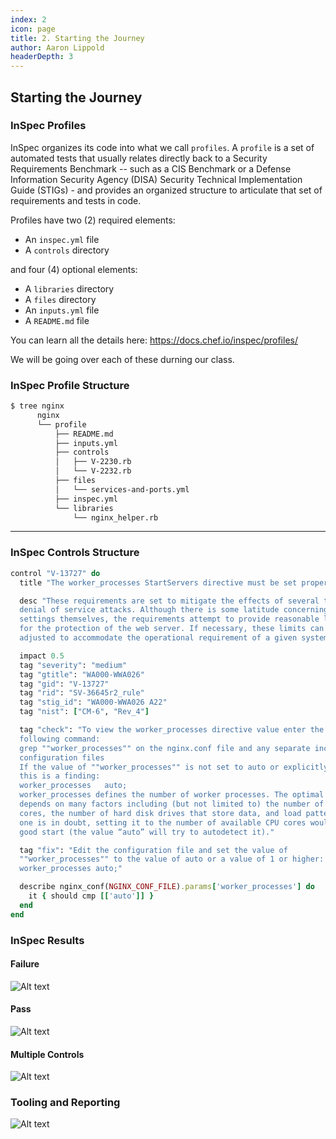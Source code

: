 ```yaml
---
index: 2
icon: page
title: 2. Starting the Journey
author: Aaron Lippold
headerDepth: 3
---
```


## Starting the Journey

### InSpec Profiles  

InSpec organizes its code into what we call `profiles`. A `profile` is a set of automated tests that usually relates directly back to a Security Requirements Benchmark -- such as a CIS Benchmark or a Defense Information Security Agency (DISA) Security Technical Implementation Guide (STIGs) - and provides an organized structure to articulate that set of requirements and tests in code.

Profiles have two (2) required elements:
- An `inspec.yml` file 
- A `controls` directory

and four (4) optional elements: 
- A `libraries` directory 
- A `files` directory
- An `inputs.yml` file 
- A `README.md` file

You can learn all the details here: <https://docs.chef.io/inspec/profiles/>

We will be going over each of these durning our class.
### InSpec Profile Structure  

```sh
$ tree nginx
      nginx
      └── profile
          ├── README.md
          ├── inputs.yml
          ├── controls
          │   ├── V-2230.rb
          │   └── V-2232.rb
          ├── files
          │   └── services-and-ports.yml
          ├── inspec.yml
          └── libraries
              └── nginx_helper.rb
```

---

### InSpec Controls Structure

```ruby
control "V-13727" do
  title "The worker_processes StartServers directive must be set properly."

  desc "These requirements are set to mitigate the effects of several types of
  denial of service attacks. Although there is some latitude concerning the
  settings themselves, the requirements attempt to provide reasonable limits
  for the protection of the web server. If necessary, these limits can be
  adjusted to accommodate the operational requirement of a given system."

  impact 0.5
  tag "severity": "medium"
  tag "gtitle": "WA000-WWA026"
  tag "gid": "V-13727"
  tag "rid": "SV-36645r2_rule"
  tag "stig_id": "WA000-WWA026 A22"
  tag "nist": ["CM-6", "Rev_4"]

  tag "check": "To view the worker_processes directive value enter the
  following command:
  grep ""worker_processes"" on the nginx.conf file and any separate included
  configuration files
  If the value of ""worker_processes"" is not set to auto or explicitly set,
  this is a finding:
  worker_processes   auto;
  worker_processes defines the number of worker processes. The optimal value
  depends on many factors including (but not limited to) the number of CPU
  cores, the number of hard disk drives that store data, and load pattern. When
  one is in doubt, setting it to the number of available CPU cores would be a
  good start (the value “auto” will try to autodetect it)."

  tag "fix": "Edit the configuration file and set the value of
  ""worker_processes"" to the value of auto or a value of 1 or higher:
  worker_processes auto;"

  describe nginx_conf(NGINX_CONF_FILE).params['worker_processes'] do
    it { should cmp [['auto']] }
  end
end
```

### InSpec Results

#### Failure

![Alt text](../assets/img/InSpec_Failure.png)

#### Pass

![Alt text](../assets/img/InSpec_Pass.png)

#### Multiple Controls

![Alt text](../assets/img/InSpec_Multiple_Controls.png)

### Tooling and Reporting

![Alt text](../assets/img/Heimdall_Results.png)
